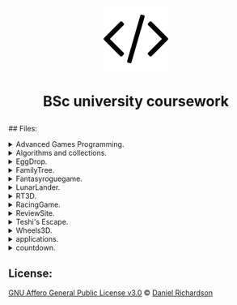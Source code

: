 
 <p align="center">
  <img src="images/icon.png"/>
</p>


#  <p align="center">BSc university coursework</p>
<p align="This is a collection of my coursework projects over my time at university"
</p>
## Files:

<details><summary>Advanced Games Programming.</summary>
<p>
 
</p>
</details>

<details><summary>Algorithms and collections.</summary>
<p>
 
</p>
</details>

<details><summary>EggDrop.</summary>
<p>
 
</p>
</details>

<details><summary>FamilyTree.</summary>
<p>
 
</p>
</details>

<details><summary>Fantasyroguegame.</summary>
<p>
 
</p>
</details>

<details><summary>LunarLander.</summary>
<p>
 
</p>
</details>

<details><summary>RT3D.</summary>
<p>
 
</p>
</details>

<details><summary>RacingGame.</summary>
<p>
 
</p>
</details>

<details><summary>ReviewSite.</summary>
<p>
 
</p>
</details>

<details><summary>Teshi's Escape.</summary>
<p>
 
</p>
</details>

<details><summary>Wheels3D.</summary>
<p>
 
</p>
</details>

<details><summary>applications.</summary>
<p>
 
</p>
</details>

<details><summary>countdown.</summary>
<p>
 
</p>
</details>

## License:
 [GNU Affero General Public License v3.0](https://www.gnu.org/licenses/agpl-3.0.en.html) © [Daniel Richardson](github.com/RichardsonDaniel)
